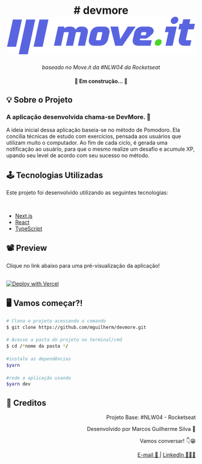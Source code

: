 <h1 align="center">
  # devmore <br />
  <img
    src="https://github.com/mguilherm/devmore/blob/main/public/logo-full.svg"
  />
  
</h1>
<p align="center"><em>baseado no Move.it da #NLW04 da Rocketseat</em></p>

<h4 align="center">🚧 Em construção... 🚧</h4>

<h2> 💡 Sobre o Projeto</h2>

<h3><strong> A aplicação desenvolvida chama-se DevMore.</strong> 💪</h3>
<p>
  A ideia inicial dessa aplicação baseia-se no método de Pomodoro. Ela concilia
  técnicas de estudo com exercícios, pensada aos usuários que utilizam muito o
  computador. Ao fim de cada ciclo, é gerada uma notificação ao usuário, para
  que o mesmo realize um desafio e acumule XP, upando seu level de acordo com
  seu sucesso no método.
</p>

<h2> 🕹 Tecnologias Utilizadas</h2>

<p>Este projeto foi desenvolvido utilizando as seguintes tecnologias:</p>
<br />

<div style="justify-content: center">
<ul>
  <li>
    <a href="https://nextjs.org/">      
      Next.js
    </a>
  </li>
  <li>
    <a href="https://reactjs.org/">
      React
    </a>
  </li>
  <li>
    <a href="//www.typescriptlang.org/">
      TypeScript
    </a>
  </li>
</div>

  <h2> 📽 Preview</h2>


  <p>Clique no link abaixo para uma pré-visualização da aplicação!</p>
  <br />
  <a href="https://devmove.vercel.app/" rel="nofollow"
    ><img
      src="https://camo.githubusercontent.com/5e471e99e8e022cf454693e38ec843036ec6301e27ee1e1fa10325b1cb720584/68747470733a2f2f76657263656c2e636f6d2f627574746f6e"
      alt="Deploy with Vercel"
      data-canonical-src="https://vercel.com/button"
      style="max-width: 100%"
  /></a>

  <h2> 🖥 Vamos começar?!</h2>


  ```bash 
  # Clona o projeto acessando o comando 
  $ git clone https://github.com/mguilherm/devmore.git 
  
  # Acesse a pasta do projeto no terminal/cmd 
  $ cd /*nome da pasta */ 
  
  #instale as dependências 
  $yarn 
  
  #rode a aplicação usando 
  $yarn dev 
  
  ```

  <h2> 📃 Creditos</h2>

  <div align="right">
    <p>Projeto Base: #NLW04 - Rocketseat</p>
    <p>Desenvolvido por Marcos Guilherme Silva 👋</p>
    <p>Vamos conversar! 👇😁</p>
  <a href="mailto:marcosguiherme.silva@outlook.com"> E-mail 📩 </a> |
  <a href="https://www.linkedin.com/in/marcos-guilherme-barbosa-da-silva-8313121a4/">LinkedIn 👨🏿‍💻</a>
  </div>
</ul>
